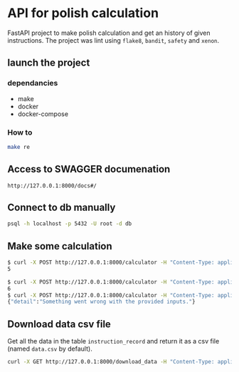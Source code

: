 # API for polish calculation

FastAPI project to make polish calculation and get an history of given instructions.
The project was lint using `flake8`, `bandit`, `safety` and `xenon`.

## launch the project

### dependancies

* make
* docker
* docker-compose

### How to

```bash
make re
```

## Access to SWAGGER documenation

```
http://127.0.0.1:8000/docs#/
```

## Connect to db manually

```bash
psql -h localhost -p 5432 -U root -d db
```

## Make some calculation

```bash
$ curl -X POST http://127.0.0.1:8000/calculator -H "Content-Type: application/json" -d '{"instruction": [3,2,"+"]}'
5

$ curl -X POST http://127.0.0.1:8000/calculator -H "Content-Type: application/json" -d '{"instruction": [3, 1, 2, "+", 1, "*", "+"]}'
6
$ curl -X POST http://127.0.0.1:8000/calculator -H "Content-Type: application/json" -d '{"instruction": [2,"+"]}'
{"detail":"Something went wrong with the provided inputs."}

```

##  Download data csv file

Get all the data in the table `instruction_record` and return it as a csv file (named `data.csv` by default).

```bash
curl -X GET http://127.0.0.1:8000/download_data -H "Content-Type: application/json"
```
